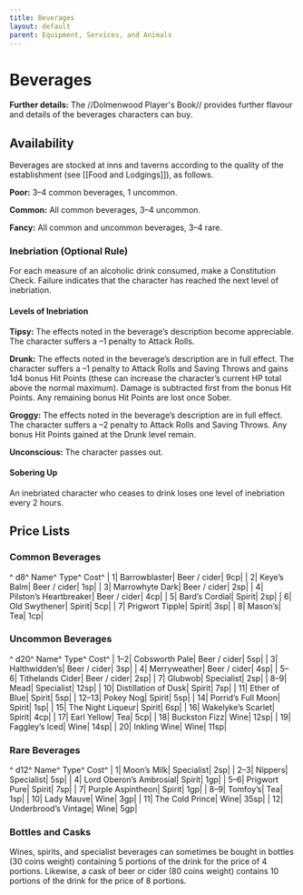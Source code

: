 ```yaml
---
title: Beverages
layout: default
parent: Equipment, Services, and Animals
---
```


# Beverages 

**Further details:** The //Dolmenwood Player's Book// provides further flavour and details of the beverages characters can buy.

## Availability 

Beverages are stocked at inns and taverns according to the quality of the establishment (see [[Food and Lodgings]]), as follows.

**Poor:** 3–4 common beverages, 1 uncommon.

**Common:** All common beverages, 3–4 uncommon.

**Fancy:** All common and uncommon beverages, 3–4 rare.

### Inebriation (Optional Rule) 

For each measure of an alcoholic drink consumed, make a Constitution Check. Failure indicates that the character has reached the next level of inebriation.

#### Levels of Inebriation 

**Tipsy:** The effects noted in the beverage’s description become appreciable. The character suffers a –1 penalty to Attack Rolls.

**Drunk:** The effects noted in the beverage’s description are in full effect. The character suffers a –1 penalty to Attack Rolls and Saving Throws and gains 1d4 bonus Hit Points (these can increase the character’s current HP total above the normal maximum). Damage is subtracted first from the bonus Hit Points. Any remaining bonus Hit Points are lost once Sober.

**Groggy:** The effects noted in the beverage’s description are in full effect. The character suffers a –2 penalty to Attack Rolls and Saving Throws. Any bonus Hit Points gained at the Drunk level remain.

**Unconscious:** The character passes out.

#### Sobering Up

An inebriated character who ceases to drink loses one level of inebriation every 2 hours.

## Price Lists 

### Common Beverages 

^ d8^ Name^ Type^ Cost^
| 1| Barrowblaster| Beer / cider| 9cp|
| 2| Keye’s Balm| Beer / cider| 1sp|
| 3| Marrowhyte Dark| Beer / cider| 2sp|
| 4| Pilston’s Heartbreaker| Beer / cider| 4cp|
| 5| Bard’s Cordial| Spirit| 2sp|
| 6| Old Swythener| Spirit| 5cp|
| 7| Prigwort Tipple| Spirit| 3sp|
| 8| Mason’s| Tea| 1cp|

### Uncommon Beverages 

^ d20^ Name^ Type^ Cost^
| 1–2| Cobsworth Pale| Beer / cider| 5sp|
| 3| Halthwidden’s| Beer / cider| 3sp|
| 4| Merryweather| Beer / cider| 4sp|
| 5–6| Tithelands Cider| Beer / cider| 2sp|
| 7| Glubwob| Specialist| 2sp|
| 8–9| Mead| Specialist| 12sp|
| 10| Distillation of Dusk| Spirit| 7sp|
| 11| Ether of Blue| Spirit| 5sp|
| 12–13| Pokey Nog| Spirit| 5sp|
| 14| Porrid’s Full Moon| Spirit| 1sp|
| 15| The Night Liqueur| Spirit| 6sp|
| 16| Wakelyke’s Scarlet| Spirit| 4cp|
| 17| Earl Yellow| Tea| 5cp|
| 18| Buckston Fizz| Wine| 12sp|
| 19| Faggley’s Iced| Wine| 14sp|
| 20| Inkling Wine| Wine| 11sp|

### Rare Beverages 

^ d12^ Name^ Type^ Cost^
| 1| Moon’s Milk| Specialist| 2sp|
| 2–3| Nippers| Specialist| 5sp|
| 4| Lord Oberon’s Ambrosial| Spirit| 1gp|
| 5–6| Prigwort Pure| Spirit| 7sp|
| 7| Purple Aspintheon| Spirit| 1gp|
| 8–9| Tomfoy’s| Tea| 1sp|
| 10| Lady Mauve| Wine| 3gp|
| 11| The Cold Prince| Wine| 35sp|
| 12| Underbrood’s Vintage| Wine| 5gp|

### Bottles and Casks 

Wines, spirits, and specialist beverages can sometimes be bought in bottles (30 coins weight) containing 5 portions of the drink for the price of 4 portions. Likewise, a cask of beer or cider (80 coins weight) contains 10 portions of the drink for the price of 8 portions.

